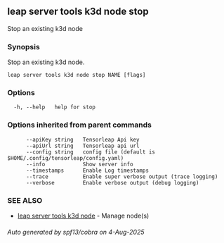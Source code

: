 ## leap server tools k3d node stop

Stop an existing k3d node

### Synopsis

Stop an existing k3d node.

```
leap server tools k3d node stop NAME [flags]
```

### Options

```
  -h, --help   help for stop
```

### Options inherited from parent commands

```
      --apiKey string   Tensorleap Api key
      --apiUrl string   Tensorleap api url
      --config string   config file (default is $HOME/.config/tensorleap/config.yaml)
      --info            Show server info
      --timestamps      Enable Log timestamps
      --trace           Enable super verbose output (trace logging)
      --verbose         Enable verbose output (debug logging)
```

### SEE ALSO

* [leap server tools k3d node](leap_server_tools_k3d_node.md)	 - Manage node(s)

###### Auto generated by spf13/cobra on 4-Aug-2025
